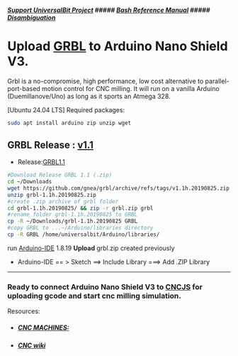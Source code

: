 ##### [Support UniversalBit Project](https://github.com/universalbit-dev/universalbit-dev/tree/main/support) ##### [Bash Reference Manual](https://www.gnu.org/software/bash/manual/html_node/index.html) ##### [Disambiguation](https://en.wikipedia.org/wiki/Wikipedia:Disambiguation)

# Upload [GRBL](https://github.com/grbl/grbl) to Arduino Nano Shield V3.
Grbl is a no-compromise, high performance, low cost alternative to parallel-port-based motion control for CNC milling. It will run on a vanilla Arduino (Duemillanove/Uno) as long as it sports an Atmega 328.

[Ubuntu 24.04 LTS]
Required packages: 
```bash
sudo apt install arduino zip unzip wget
```
GRBL Release : [v1.1](https://github.com/gnea/grbl/archive/refs/tags/v1.1h.20190825.zip) 
---


* Release:[GRBL1.1](https://github.com/gnea/grbl/releases)

```bash
#Download Release GRBL 1.1 (.zip) 
cd ~/Downloads
wget https://github.com/gnea/grbl/archive/refs/tags/v1.1h.20190825.zip
unzip grbl-1.1h.20190825.zip
#create .zip archive of grbl folder 
cd grbl-1.1h.20190825/ && zip -r grbl.zip grbl
#rename folder grbl-1.1h.20190825 to GRBL
cp -R ~/Downloads/grbl-1.1h.20190825 GRBL
#copy GRBL to ...~/Arduino/libraries directory
cp -R GRBL /home/universalbit/Arduino/libraries/
```



run [Arduino-IDE](https://www.arduino.cc/en/software) 1.8.19
<strong>Upload</strong> grbl.zip created previously

* Arduino-IDE == > Sketch ==> Include Library ===> Add .ZIP Library 

---
### Ready to connect Arduino Nano Shield V3 to [CNCJS](https://github.com/universalbit-dev/cnc-router-machines) for uploading gcode and start cnc milling simulation.


Resources:
* ##### [CNC MACHINES:](https://github.com/universalbit-dev/cnc-router-machines)
* ##### [CNC wiki](https://en.wikipedia.org/wiki/CNC_router)


